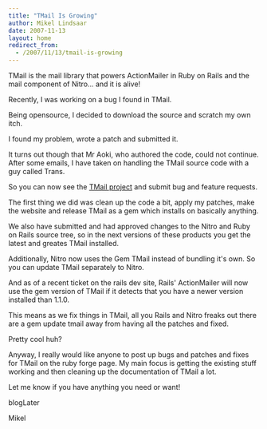 ```yaml
---
title: "TMail Is Growing"
author: Mikel Lindsaar
date: 2007-11-13
layout: home
redirect_from:
  - /2007/11/13/tmail-is-growing
---
```

TMail is the mail library that powers ActionMailer in Ruby on Rails and
the mail component of Nitro... and it is alive!

Recently, I was working on a bug I found in TMail.

Being opensource, I decided to download the source and scratch my own
itch.

I found my problem, wrote a patch and submitted it.

It turns out though that Mr Aoki, who authored the code, could not
continue. After some emails, I have taken on handling the TMail source
code with a guy called Trans.

So you can now see the [TMail project](http://tmail.rubyforge.org/) and
submit bug and feature requests.

The first thing we did was clean up the code a bit, apply my patches,
make the website and release TMail as a gem which installs on basically
anything.

We also have submitted and had approved changes to the Nitro and Ruby on
Rails source tree, so in the next versions of these products you get the
latest and greates TMail installed.

Additionally, Nitro now uses the Gem TMail instead of bundling it's own.
So you can update TMail separately to Nitro.

And as of a recent ticket on the rails dev site, Rails' ActionMailer
will now use the gem version of TMail if it detects that you have a
newer version installed than 1.1.0.

This means as we fix things in TMail, all you Rails and Nitro freaks out
there are a gem update tmail away from having all the patches and fixed.

Pretty cool huh?

Anyway, I really would like anyone to post up bugs and patches and fixes
for TMail on the ruby forge page. My main focus is getting the existing
stuff working and then cleaning up the documentation of TMail a lot.

Let me know if you have anything you need or want!

blogLater

Mikel
